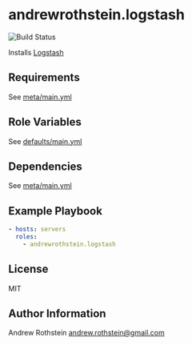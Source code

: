 andrewrothstein.logstash
=============================
![Build Status](https://github.com/andrewrothstein/ansible-logstash/actions/workflows/build.yml/badge.svg)

Installs [Logstash](https://www.elastic.co/products/logstash)

Requirements
------------

See [meta/main.yml](meta/main.yml)

Role Variables
--------------

See [defaults/main.yml](defaults/main.yml)

Dependencies
------------

See [meta/main.yml](meta/main.yml)

Example Playbook
----------------

```yml
- hosts: servers
  roles:
    - andrewrothstein.logstash
```

License
-------

MIT

Author Information
------------------

Andrew Rothstein <andrew.rothstein@gmail.com>
